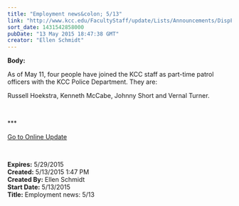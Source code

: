 ```yaml
---
title: "Employment news&colon; 5/13"
link: "http://www.kcc.edu/FacultyStaff/update/Lists/Announcements/DispForm.aspx?ID=1930"
sort_date: 1431542858000
pubDate: "13 May 2015 18:47:38 GMT"
creator: "Ellen Schmidt"
---
```


<div><b>Body:</b> <div class="ExternalClassF5784C73049C4C788DA7A2401E4CB57E"><p>As of May 11, four people have joined the KCC staff as part-time patrol officers with the KCC Police Department. They are:</p>
<p>Russell Hoekstra, Kenneth McCabe, Johnny Short and Vernal Turner.</p>
<p> </p>
<p>***</p>
<p><a href="/update">Go to Online Update</a></p>
<p> </p></div></div>
<div><b>Expires:</b> 5/29/2015</div>
<div><b>Created:</b> 5/13/2015 1:47 PM</div>
<div><b>Created By:</b> Ellen Schmidt</div>
<div><b>Start Date:</b> 5/13/2015</div>
<div><b>Title:</b> Employment news: 5/13</div>
